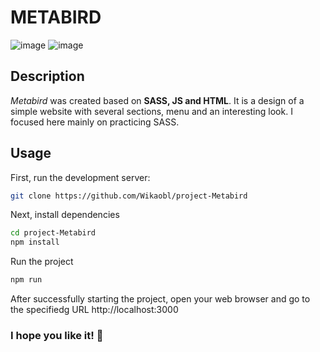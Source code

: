 # METABIRD

![image](https://github.com/Wikaobl/project-Metabird/assets/107032701/9131248c-2f7e-4793-bde8-8d4ce732668f)
![image](https://github.com/Wikaobl/project-Metabird/assets/107032701/5ea697b5-6f4e-4d67-b39a-4a00721cb87d)

## Description

_Metabird_ was created based on **SASS, JS and HTML**. It is a design of a simple website with several sections, menu and an interesting look. I focused here mainly on practicing SASS.

## Usage

First, run the development server:

```bash
git clone https://github.com/Wikaobl/project-Metabird
```

Next, install dependencies

```bash
cd project-Metabird
npm install
```

Run the project

```bash
npm run
```

After successfully starting the project, open your web browser and go to the specifiedg URL http://localhost:3000

### I hope you like it! 🐸
